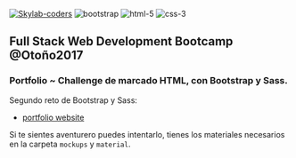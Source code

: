 [![Skylab-coders](https://mtzfactory.github.io/logos/png/skylab-coders.png)](http://www.skylabcoders.com/)
![bootstrap](https://mtzfactory.github.io/logos/png/bootstrap.png)
![html-5](https://mtzfactory.github.io/logos/png/html-5.png)
![css-3](https://mtzfactory.github.io/logos/png/css-3.png)

## Full Stack Web Development Bootcamp @Otoño2017

### Portfolio ~ Challenge de marcado HTML, con Bootstrap y Sass.

Segundo reto de Bootstrap y Sass:

 + [portfolio website](https://mtzfactory.github.io/portfolio-bootstrap-sass/)

Si te sientes aventurero puedes intentarlo, tienes los materiales necesarios en la carpeta ```mockups``` y ```material```.
